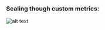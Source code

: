 



### Scaling though custom metrics:

![alt text](https://miro.medium.com/max/1400/1*_BdOsoS41c-fYchLimpiAg.jpeg)


